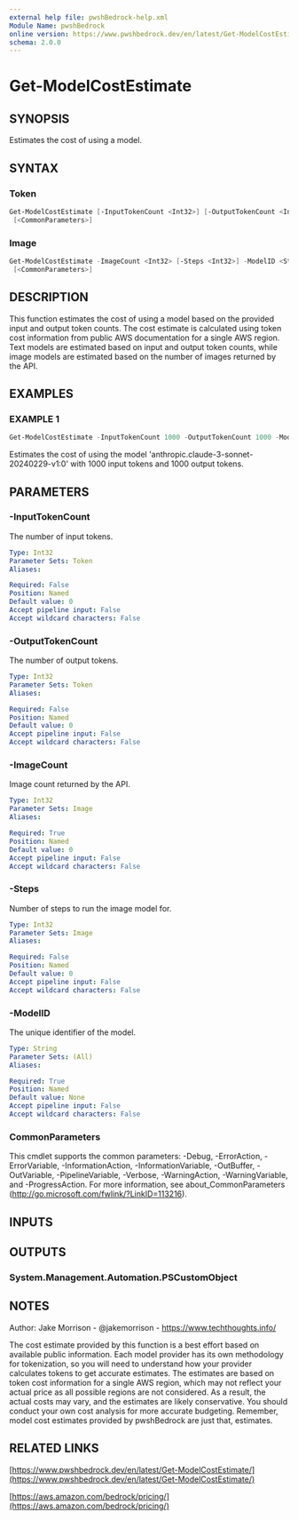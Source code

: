 ```yaml
---
external help file: pwshBedrock-help.xml
Module Name: pwshBedrock
online version: https://www.pwshbedrock.dev/en/latest/Get-ModelCostEstimate/
schema: 2.0.0
---
```


# Get-ModelCostEstimate

## SYNOPSIS

Estimates the cost of using a model.

## SYNTAX

### Token

```powershell
Get-ModelCostEstimate [-InputTokenCount <Int32>] [-OutputTokenCount <Int32>] -ModelID <String>
 [<CommonParameters>]
```

### Image

```powershell
Get-ModelCostEstimate -ImageCount <Int32> [-Steps <Int32>] -ModelID <String>
 [<CommonParameters>]
```

## DESCRIPTION

This function estimates the cost of using a model based on the provided input and output token counts.
The cost estimate is calculated using token cost information from public AWS documentation for a single AWS region.
Text models are estimated based on input and output token counts, while image models are estimated based on the number of images returned by the API.

## EXAMPLES

### EXAMPLE 1

```powershell
Get-ModelCostEstimate -InputTokenCount 1000 -OutputTokenCount 1000 -ModelID 'anthropic.claude-3-sonnet-20240229-v1:0'
```

Estimates the cost of using the model 'anthropic.claude-3-sonnet-20240229-v1:0' with 1000 input tokens and 1000 output tokens.

## PARAMETERS

### -InputTokenCount

The number of input tokens.

```yaml
Type: Int32
Parameter Sets: Token
Aliases:

Required: False
Position: Named
Default value: 0
Accept pipeline input: False
Accept wildcard characters: False
```

### -OutputTokenCount

The number of output tokens.

```yaml
Type: Int32
Parameter Sets: Token
Aliases:

Required: False
Position: Named
Default value: 0
Accept pipeline input: False
Accept wildcard characters: False
```

### -ImageCount

Image count returned by the API.

```yaml
Type: Int32
Parameter Sets: Image
Aliases:

Required: True
Position: Named
Default value: 0
Accept pipeline input: False
Accept wildcard characters: False
```

### -Steps

Number of steps to run the image model for.

```yaml
Type: Int32
Parameter Sets: Image
Aliases:

Required: False
Position: Named
Default value: 0
Accept pipeline input: False
Accept wildcard characters: False
```

### -ModelID

The unique identifier of the model.

```yaml
Type: String
Parameter Sets: (All)
Aliases:

Required: True
Position: Named
Default value: None
Accept pipeline input: False
Accept wildcard characters: False
```

### CommonParameters

This cmdlet supports the common parameters: -Debug, -ErrorAction, -ErrorVariable, -InformationAction, -InformationVariable, -OutBuffer, -OutVariable, -PipelineVariable, -Verbose, -WarningAction, -WarningVariable, and -ProgressAction. 
For more information, see about_CommonParameters (http://go.microsoft.com/fwlink/?LinkID=113216).

## INPUTS

## OUTPUTS

### System.Management.Automation.PSCustomObject

## NOTES

Author: Jake Morrison - @jakemorrison - https://www.techthoughts.info/

The cost estimate provided by this function is a best effort based on available public information.
Each model provider has its own methodology for tokenization, so you will need to understand how your provider calculates tokens to get accurate estimates.
The estimates are based on token cost information for a single AWS region, which may not reflect your actual price as all possible regions are not considered.
As a result, the actual costs may vary, and the estimates are likely conservative.
You should conduct your own cost analysis for more accurate budgeting.
Remember, model cost estimates provided by pwshBedrock are just that, estimates.

## RELATED LINKS

[https://www.pwshbedrock.dev/en/latest/Get-ModelCostEstimate/](https://www.pwshbedrock.dev/en/latest/Get-ModelCostEstimate/)

[https://aws.amazon.com/bedrock/pricing/](https://aws.amazon.com/bedrock/pricing/)
